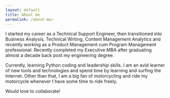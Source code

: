 ```yaml
---
layout: default
title: About me
permalink: /about-me/
---
```


I started my career as a Technical Support Engineer, then transitioned into Business Analysis, Technical Writing, Content Management Analytics and recently working as a Product Management cum Program Management professional. Recently completed my Executive MBA after graduating almost a decade back post my engineering degree. 

Currently, learning Python coding and leadership skills. I am an avid learner of new tools and technologies and spend time by learning and surfing the Internet. Other than that, I am a big fan of motorcycling and ride my motorcycle whenever I have some time to ride freely.

Would love to collaborate!
